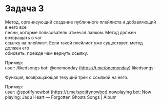 # Задача 3
Метод, организующий создание публичного плейлиста и добавляющий в него все \
песни, которые пользователь отмечал лайком. Метод должен возвращать в чат \
ссылку на плейлист. Если такой плейлист уже существует, метод должен его \
обновить, прежде чем вернуть ссылку.

Пример:\
user:
/likedsongs
bot:
@onemonday (https://t.me/onemonday) likedsongs: <link>

Функция, возвращающая текущий трек с ссылкой на него.

Пример: \
user:
@spotifynowbot (https://t.me/spotifynowbot) nowplaying
bot:
Now playing: Jadu Heart — Forgotten Ghosts
Songs | Album